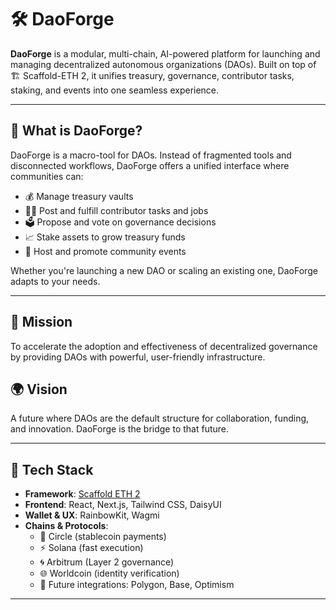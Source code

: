 # 🛠️ DaoForge

**DaoForge** is a modular, multi-chain, AI-powered platform for launching and managing decentralized autonomous organizations (DAOs). Built on top of 🏗️ Scaffold-ETH 2, it unifies treasury, governance, contributor tasks, staking, and events into one seamless experience.

---

## 🚀 What is DaoForge?

DaoForge is a macro-tool for DAOs. Instead of fragmented tools and disconnected workflows, DaoForge offers a unified interface where communities can:

- 💰 Manage treasury vaults
- 🧑‍💼 Post and fulfill contributor tasks and jobs
- 🗳️ Propose and vote on governance decisions
- 📈 Stake assets to grow treasury funds
- 📅 Host and promote community events

Whether you're launching a new DAO or scaling an existing one, DaoForge adapts to your needs.

---

## 🎯 Mission

To accelerate the adoption and effectiveness of decentralized governance by providing DAOs with powerful, user-friendly infrastructure.

## 🌍 Vision

A future where DAOs are the default structure for collaboration, funding, and innovation. DaoForge is the bridge to that future.

---

## 🧪 Tech Stack

- **Framework**: [Scaffold ETH 2](https://github.com/scaffold-eth/scaffold-eth-2)
- **Frontend**: React, Next.js, Tailwind CSS, DaisyUI
- **Wallet & UX**: RainbowKit, Wagmi
- **Chains & Protocols**:
  - 🔄 Circle (stablecoin payments)
  - ⚡ Solana (fast execution)
  - 🌀 Arbitrum (Layer 2 governance)
  - 🌐 Worldcoin (identity verification)
  - 🧠 Future integrations: Polygon, Base, Optimism

---


